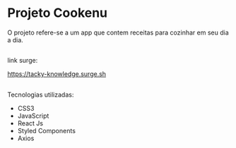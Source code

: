 # Projeto Cookenu

O projeto refere-se a um app que contem receitas para cozinhar em seu dia a dia.

##

link surge:

https://tacky-knowledge.surge.sh


##

Tecnologias utilizadas:

- CSS3
- JavaScript
- React Js
- Styled Components
- Axios


